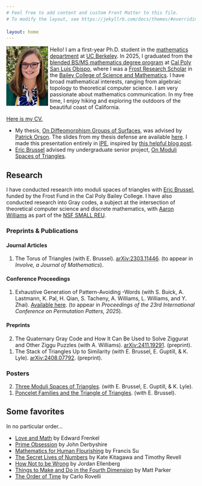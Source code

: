 ```yaml
---
# Feel free to add content and custom Front Matter to this file.
# To modify the layout, see https://jekyllrb.com/docs/themes/#overriding-theme-defaults

layout: home
---
```

<img width="22%" style="float: left; margin-right: 1%;" src="/assets/mg-headshot-2025.jpg"/>

Hello! I am a first-year Ph.D. student in the [mathematics department](https://math.berkeley.edu/) at [UC Berkeley](https://www.berkeley.edu/). In 2025, I graduated from the [blended BS/MS mathematics degree program](https://math.calpoly.edu/degree-blended) at [Cal Poly San Luis Obispo](https://www.calpoly.edu/), where I was a [Frost Research Scholar](https://cosam.calpoly.edu/prospective-students/frost-fund/frost-scholarship) in the [Bailey College of Science and Mathematics](https://cosam.calpoly.edu/). I have broad mathematical interests, ranging from algebraic topology to theoretical computer science. I am very passionate about mathematics communication. In my free time, I enjoy hiking and exploring the outdoors of the beautiful coast of California.

[Here is my CV.](/assets/cv/mgoertz-cv-web.pdf)


- My thesis, [On Diffeomorphism Groups of Surfaces](https://digitalcommons.calpoly.edu/theses/3005/), was advised by [Patrick Orson](https://patrickorson.com/). The slides from my thesis defense are available [here](assets\ms-defense-slides-web.pdf). I made this presentation entirely in [IPE](https://ipe.otfried.org/), inspired by [this helpful blog post](https://olejorik.github.io/post/ipe_presentation_template/). 
- [Eric Brussel](https://math.calpoly.edu/eric-brussel) advised my undergraduate senior project, [On Moduli Spaces of Triangles](assets\mg-senior-project.pdf).


## Research

I have conducted research into moduli spaces of triangles with [Eric Brussel](https://math.calpoly.edu/eric-brussel), funded by the Frost Fund in the Cal Poly Bailey College. I have also conducted research into Gray codes, a subject at the intersection of theoretical computer science and discrete mathematics, with [Aaron Williams](https://sites.google.com/williams.edu/aaron) as part of the [NSF SMALL REU](https://math.williams.edu/small/). 

### Preprints & Publications

#### Journal Articles
<ol reversed>
    <li>The Torus of Triangles (with E. Brussel). <a target="_blank" href="http://arxiv.org/abs/2303.11446">arXiv:2303.11446</a>. (to appear in <em> Involve, a Journal of Mathematics</em>).</li>
</ol>

#### Conference Proceedings
<ol reversed>
    <li>Exhaustive Generation of Pattern-Avoiding <math>s</math>-Words (with S. Buick, A. Lastmann, K. Pal, H. Qian, S. Tacheny, A. Williams, L. Williams, and Y. Zhai). <a target="_blank" href="https://www.researchgate.net/publication/391522113_Exhaustive_Generation_of_Pattern-Avoiding_s-Words">Available here</a>. (to appear in <em> Proceedings of the 23rd International Conference on Permutation Patters, 2025</em>).</li>
</ol>

#### Preprints
<ol reversed>
    <li>The Quaternary Gray Code and How It Can Be Used to Solve Ziggurat and Other Ziggu Puzzles (with A. Williams). <a target="_blank" href="http://arxiv.org/abs/2411.19291">arXiv:2411.19291</a>. (preprint).</li>
    <li>The Stack of Triangles Up to Similarity (with E. Brussel, E. Guptill, & K. Lyle). <a target="_blank" href="http://arxiv.org/abs/2408.07792">arXiv:2408.07792</a>. (preprint).</li>
</ol>


### Posters

<ol reversed>
    <li><a href="assets/moduli-poster.pdf">Three Moduli Spaces of Triangles</a>. (with E. Brussel, E. Guptill, & K. Lyle).</li>
    <li><a href="assets/poncelet-poster.pdf">Poncelet Families and the Triangle of Triangles</a>. (with E. Brussel).</li>
</ol>

## Some favorites

In no particular order...

- [Love and Math](https://www.edwardfrenkel.com/lovemath/) by Edward Frenkel
- [Prime Obsession](https://www.penguinrandomhouse.com/books/293510/prime-obsession-by-john-derbyshire/) by John Derbyshire
- [Mathematics for Human Flourishing](https://www.francissu.com/flourishing) by Francis Su
- [The Secret Lives of Numbers](https://www.harperacademic.com/book/9780063206052/the-secret-lives-of-numbers/) by Kate Kitagawa and Timothy Revell
- [How Not to be Wrong](https://www.jordanellenberg.com/book/how-not-to-be-wrong/) by Jordan Ellenberg
- [Things to Make and Do in the Fourth Dimension](https://makeanddo4d.com/) by Matt Parker
- [The Order of Time](https://www.penguinrandomhouse.com/books/551483/the-order-of-time-by-carlo-rovelli/) by Carlo Rovelli
